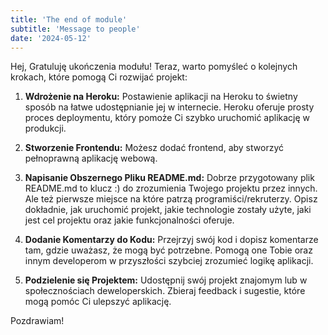 ```yaml
---
title: 'The end of module'
subtitle: 'Message to people'
date: '2024-05-12'
---
```


Hej,
Gratuluję ukończenia modułu! Teraz, warto pomyśleć o kolejnych krokach, które pomogą Ci rozwijać projekt:

1. **Wdrożenie na Heroku:** Postawienie aplikacji na Heroku to świetny sposób na łatwe udostępnianie jej w internecie. Heroku oferuje prosty proces deploymentu, który pomoże Ci szybko uruchomić aplikację w produkcji.

2. **Stworzenie Frontendu:** Możesz dodać frontend, aby stworzyć pełnoprawną aplikację webową.

3. **Napisanie Obszernego Pliku README.md:** Dobrze przygotowany plik README.md to klucz :) do zrozumienia Twojego projektu przez innych. Ale też pierwsze miejsce na które patrzą programiści/rekruterzy. Opisz dokładnie, jak uruchomić projekt, jakie technologie zostały użyte, jaki jest cel projektu oraz jakie funkcjonalności oferuje.

4. **Dodanie Komentarzy do Kodu:** Przejrzyj swój kod i dopisz komentarze tam, gdzie uważasz, że mogą być potrzebne. Pomogą one Tobie oraz innym developerom w przyszłości szybciej zrozumieć logikę aplikacji.

5. **Podzielenie się Projektem:** Udostępnij swój projekt znajomym lub w społecznościach deweloperskich. Zbieraj feedback i sugestie, które mogą pomóc Ci ulepszyć aplikację.

Pozdrawiam!
